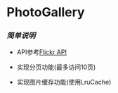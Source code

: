 # PhotoGallery

### *简单说明*
* API参考[Flickr API](https://www.flickr.com/services/api/)

* 实现分页功能(最多访问10页)

* 实现图片缓存功能(使用LruCache)


